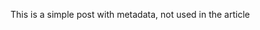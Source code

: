 This is a simple post with metadata, not used in the article

[meta:author]: <> (Charlie Robbins)
[meta:title]: <> (HEY A TITLE)
